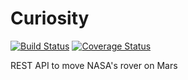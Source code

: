 # Curiosity

[![Build Status](https://travis-ci.org/rodolphocouto/curiosity.svg?branch=master)](https://travis-ci.org/rodolphocouto/curiosity)
[![Coverage Status](https://coveralls.io/repos/github/rodolphocouto/curiosity/badge.svg?branch=master)](https://coveralls.io/github/rodolphocouto/curiosity)

REST API to move NASA's rover on Mars

